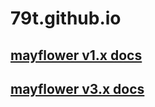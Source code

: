 # 79t.github.io

## [mayflower v1.x docs](https://79t.github.io/mayflower/1/index.html)
## [mayflower v3.x docs](https://79t.github.io/mayflower/3/index.html)

